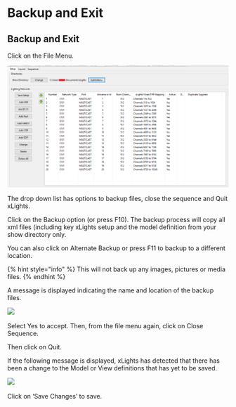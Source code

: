 # Backup and Exit

## Backup and Exit

Click on the File Menu.

![](../../.gitbook/assets/image%20%2831%29.png)

The drop down list has options to backup files, close the sequence and Quit xLights.

Click on the Backup option \(or press F10\).  The backup process will copy all xml files \(including key xLights setup and the model definition from your show directory only.

You can also click on Alternate Backup or press F11 to backup to a different location.

{% hint style="info" %}
This will not back up any images, pictures or media files.
{% endhint %}

A message is displayed indicating the name and location of the backup files.

![](https://lh5.googleusercontent.com/1FiwD0OceJZWIBo59970AGhf7OgQbfU0xCZYgdGhdOYdMT6CHQ8T_05PdZlltOK5gBd3xQfQUcEq2TMtN7X2nsIju0Y7_JZOJ4BQ15c5UUtk-Sdq_26h3ytomkHGIMl3oG2BdGrl)

Select Yes to accept.  Then, from the file menu again, click on Close Sequence.

Then click on Quit.  
  
If the following message is displayed, xLights has detected that there has been a change to the Model or View definitions that has yet to be saved.

![](https://lh3.googleusercontent.com/P0kwwHQy73eMDquOi9aiak9nMBULUy90y_gwvNW0vLft9vB47KvuUXHXGnICTbPpcZnUGUkElxomAJqAs2H54fGB6WcDtc0HTcD-1pLx37ZGyfLOTiVzf84qzT0DLVlGQJ6BawCs)

Click on ‘Save Changes’ to save.

